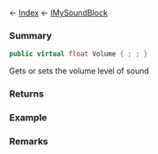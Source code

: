 ← [Index](Api-Index) ← [IMySoundBlock](SpaceEngineers.Game.ModAPI.Ingame.IMySoundBlock)

### Summary

```csharp
public virtual float Volume { ; ; }
```

Gets or sets the volume level of sound

### Returns

### Example

### Remarks

